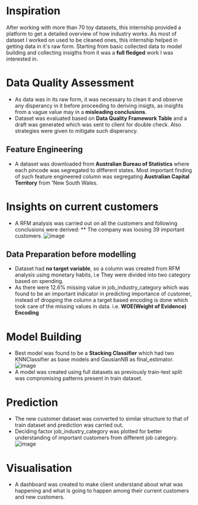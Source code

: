 # Inspiration
After working with more than 70 toy datasets, this internship provided a platform to get a detailed overview of how industry works. As most of dataset I worked on used 
to be cleaned ones, this internship helped in getting data in it's raw form. Starting from basic collected data to model building and collecting insigths from it was a 
**full fledged** work I was interested in.

# Data Quality Assessment
* As data was in its raw form, it was necessary to clean it and observe any disperancy in it before proceeding to deriving insigts, as insights from a vague value may
in a **misleading conclusions**.
* Dataset was evaluated based on **Data Quality Framework Table** and a draft was generated which was sent to client for double check. Also strategies were given to 
mitigate such disperancy.

## Feature Engineering
* A dataset was downloaded from **Australian Bureau of Statistics** where each pincode was segregated to different states. Most important finding of such feature 
engineered column was segregating **Australian Capital Territory** from 'New South Wales.

# Insights on current customers
* A RFM analysis was carried out on all the customers and following conclusions were derived:
  ** The company was loosing 39 important customers.
 ![image](https://user-images.githubusercontent.com/102746816/161388081-3f3f0d76-9c15-4c24-8811-a6846c47a7a6.png)
 
 ## Data Preparation before modelling
 * Dataset had **no target variable**, so a column was created from RFM analysis using monetary habits, i.e They were divided into two category based on spending.
 * As there were 12.6% missing value in job_industry_category which was found to be an important indicator in predicting importance of customer, instead of dropping 
 the column a target based encoding is done which took care of the missing values in data. i.e. **WOE(Weight of Evidence) Encoding**
 
 # Model Building
 * Best model was found to be a **Stacking Classifier** which had two KNNClassifier as base models and GausianNB as final_estimator.
  ![image](https://user-images.githubusercontent.com/102746816/161388556-7c885e3b-cbaf-4297-a08d-9767da794869.png)
 * A model was created using full datasets as previously train-test split was compromising patterns present in train dataset. 
 # Prediction
 * The new customer dataset was converted to similar structure to that of train dataset and prediction was carried out.
 * Deciding factor job_industry_category was plotted for better understanding of important customers from different job category.
   ![image](https://user-images.githubusercontent.com/102746816/161388710-15465da4-1279-445d-989d-1ceb6b7d0514.png)
   
 # Visualisation
 * A dashboard was created to make client understand about what was happening and what is going to happen among their current customers and new customers.


